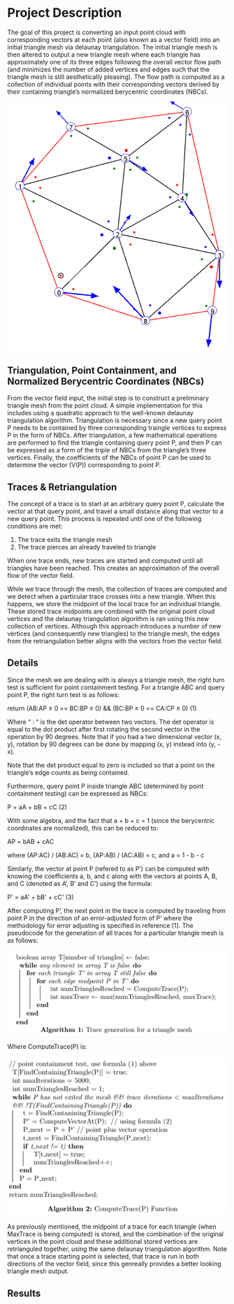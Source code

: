 # Project Description

The goal of this project is converting an input point cloud with corresponding vectors at each point (also known as a vector field) into an initial triangle mesh via delaunay triangulation. The initial triangle mesh is then altered to output a new triangle mesh where each triangle has approximately one of its three edges following the overall vector flow path (and minimizes the number of added vertices and edges such that the triangle mesh is still aesthetically pleasing). The flow path is computed as a collection of individual points with their corresponding vectors derived by their containing triangle’s normalized berycentric coordinates (NBCs).

![Given Input Triangle Mesh](/Images/InputVectorFieldMesh.png)

## Triangulation, Point Containment, and Normalized Berycentric Coordinates (NBCs)

From the vector field input, the initial step is to construct a preliminary triangle mesh from the point cloud. A simple implementation for this includes using a quadratic approach to the well-known delaunay triangulation algorithm. Triangulation is necessary since a new query point P needs to be contained by three corresponding traingle vertices to express P in the form of NBCs. After triangulation, a few mathematical operations are performed to find the triangle containing query point P, and then P can be expressed as a form of the triple of NBCs from the triangle’s three vertices. Finally, the coefficients of the NBCs of point P can be used to determine the vector (V(P)) corresponding to point P.

## Traces & Retriangulation

The concept of a trace is to start at an arbitrary query point P, calculate the vector at that query point, and travel a small distance along that vector to a new query point. This process is repeated until one of the following conditions are met:

<ol>
  <li> The trace exits the triangle mesh </li>
  <li> The trace pierces an already traveled to triangle </li>
</ol>

When one trace ends, new traces are started and computed until all triangles have been reached. This creates an approximation of the overall flow of the vector field.

While we trace through the mesh, the collection of traces are computed and we detect when a particular trace crosses into a new triangle. When this happens, we store the midpoint of the local trace for an individual triangle. These stored trace midpoints are combined with the original point cloud vertices and the delaunay triangulation algorithm is ran  using this new collection of vertices. Although this approach introduces a number of new vertices (and consequently new triangles) to the triangle mesh, the edges from the retriangulation better aligns with the vectors from the vector field.

## Details

Since the mesh we are dealing with is always a triangle mesh, the right turn test is sufficient for point containment testing. For a triangle ABC and query point P, the right turn test is as follows:

return (AB:AP ≥ 0 == BC:BP ≥ 0) && (BC:BP ≥ 0 == CA:CP ≥ 0)   (1)

Where “ : “ is the det operator between two vectors. The det operator is equal to the dot product after first rotating the second vector in the operation by 90 degrees. Note that if you had a two dimensional vector (x, y), rotation by 90 degrees can be done by mapping (x, y) instead into (y, -x).

Note that the det product equal to zero is included so that a point on the triangle’s edge counts as being contained.

Furthermore, query point P inside triangle ABC (determined by point containment testing) can be expressed as NBCs:

P = aA + bB + cC     (2)

With some algebra, and the fact that a + b + c = 1 (since the berycentric coordinates are normalized), this can be reduced to:

AP = bAB + cAC

where  (AP:AC) / (AB:AC) = b, (AP:AB) / (AC:AB) = c, and a = 1 - b - c

Similarly, the vector at point P (refered to as P’) can be computed with knowing the coefficients a, b, and c along with the vectors at points A, B, and C (denoted as A’, B’ and C’) using the formula:

P' = aA' + bB' + cC'     (3)

After computing P’, the next point in the trace is computed by traveling from point P in the direction of an error-adjusted form of P’ where the methodology for error adjusting is specified in reference [1].  The pseudocode for the generation of all traces for a particular triangle mesh is as follows:
	
![](/Images/TraceGenerationAlg.PNG)
   
Where ComputeTrace(P) is:

 ![](/Images/ComputeTraceAlg.PNG)

As previously mentioned, the midpoint of a trace for each triangle (when MaxTrace is being computed) is stored, and the combination of the original vertices in the point cloud and these additional stored vertices are retrianguled together, using the same delaunay triangulation algorithm. Note that once a trace starting point is selected, that trace is run in both directions of the vector field, since this genreally provides a better looking triangle mesh output.

## Results

